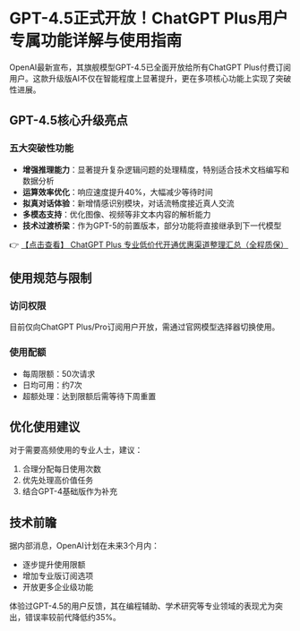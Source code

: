 # GPT-4.5正式开放！ChatGPT Plus用户专属功能详解与使用指南

OpenAI最新宣布，其旗舰模型GPT-4.5已全面开放给所有ChatGPT Plus付费订阅用户。这款升级版AI不仅在智能程度上显著提升，更在多项核心功能上实现了突破性进展。

## GPT-4.5核心升级亮点

### 五大突破性功能
- **增强推理能力**：显著提升复杂逻辑问题的处理精度，特别适合技术文档编写和数据分析
- **运算效率优化**：响应速度提升40%，大幅减少等待时间
- **拟真对话体验**：新增情感识别模块，对话流畅度接近真人交流
- **多模态支持**：优化图像、视频等非文本内容的解析能力
- **技术过渡桥梁**：作为GPT-5的前置版本，部分功能将直接继承到下一代模型

👉 [【点击查看】 ChatGPT Plus 专业低价代开通优惠渠道整理汇总（全程质保）](https://bit.ly/DaiKai)

## 使用规范与限制

### 访问权限
目前仅向ChatGPT Plus/Pro订阅用户开放，需通过官网模型选择器切换使用。

### 使用配额
- 每周限额：50次请求
- 日均可用：约7次
- 超额处理：达到限额后需等待下周重置

## 优化使用建议
对于需要高频使用的专业人士，建议：
1. 合理分配每日使用次数
2. 优先处理高价值任务
3. 结合GPT-4基础版作为补充

## 技术前瞻
据内部消息，OpenAI计划在未来3个月内：
- 逐步提升使用限额
- 增加专业版订阅选项
- 开放更多企业级功能

体验过GPT-4.5的用户反馈，其在编程辅助、学术研究等专业领域的表现尤为突出，错误率较前代降低约35%。